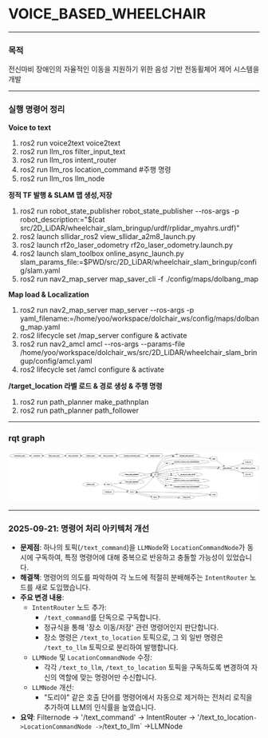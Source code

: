 # VOICE_BASED_WHEELCHAIR
---
### 목적
전신마비 장애인의 자율적인 이동을 지원하기 위한 음성 기반 전동휠체어 제어 시스템을 개발 

---
### 실행 명령어 정리 

**Voice to text**
1. ros2 run voice2text voice2text
2. ros2 run llm_ros filter_input_text
3. ros2 run llm_ros intent_router
4. ros2 run llm_ros location_command #주행 명령
5. ros2 run llm_ros llm_node

**정적 TF 발행 & SLAM 맵 생성,저장**
1. ros2 run robot_state_publisher robot_state_publisher --ros-args -p robot_description:="$(cat src/2D_LiDAR/wheelchair_slam_bringup/urdf/rplidar_myahrs.urdf)"
2. ros2 launch sllidar_ros2 view_sllidar_a2m8_launch.py
3. ros2 launch rf2o_laser_odometry rf2o_laser_odometry.launch.py
4. ros2 launch slam_toolbox online_async_launch.py slam_params_file:=$PWD/src/2D_LiDAR/wheelchair_slam_bringup/config/slam.yaml
5. ros2 run nav2_map_server map_saver_cli -f ./config/maps/dolbang_map

**Map load & Localization**
1. ros2 run nav2_map_server map_server   --ros-args -p yaml_filename:=/home/yoo/workspace/dolchair_ws/config/maps/dolbang_map.yaml
2. ros2 lifecycle set /map_server configure & activate
3. ros2 run nav2_amcl amcl   --ros-args --params-file /home/yoo/workspace/dolchair_ws/src/2D_LiDAR/wheelchair_slam_bringup/config/amcl.yaml
4. ros2 lifecycle set /amcl configure & activate

**/target_location 라벨 로드 & 경로 생성 & 주행 명령**
1. ros2 run path_planner make_pathnplan
2. ros2 run path_planner path_follower
---
### rqt graph
![alt text](image-1.png)

---

### 2025-09-21: 명령어 처리 아키텍처 개선

- **문제점**: 하나의 토픽(`/text_command`)을 `LLMNode`와 `LocationCommandNode`가 동시에 구독하여, 특정 명령어에 대해 중복으로 반응하고 충돌할 가능성이 있었습니다.
- **해결책**: 명령어의 의도를 파악하여 각 노드에 적절히 분배해주는 `IntentRouter` 노드를 새로 도입했습니다.
- **주요 변경 내용**:
  - `IntentRouter` 노드 추가:
    - `/text_command`를 단독으로 구독합니다.
    - 정규식을 통해 '장소 이동/저장' 관련 명령어인지 판단합니다.
    - 장소 명령은 `/text_to_location` 토픽으로, 그 외 일반 명령은 `/text_to_llm` 토픽으로 분리하여 발행합니다.
  - `LLMNode` 및 `LocationCommandNode` 수정:
    - 각각 `/text_to_llm`, `/text_to_location` 토픽을 구독하도록 변경하여 자신의 역할에 맞는 명령어만 수신합니다.
  - `LLMNode` 개선:
    - "도리야" 같은 호출 단어를 명령어에서 자동으로 제거하는 전처리 로직을 추가하여 LLM의 인식률을 높였습니다.
- **요약**: Filternode -> '/text_command' -> IntentRouter -> '/text_to_location` ->LocationCommandNode
                                                          -> `/text_to_llm`      ->LLMNode